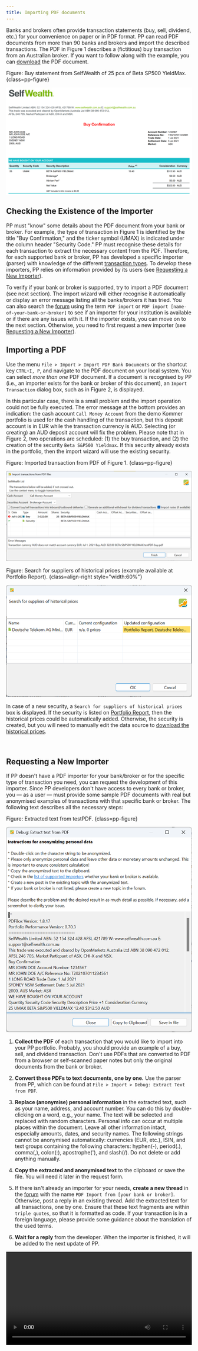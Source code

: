 ```yaml
---
title: Importing PDF documents
---
```


Banks and brokers often provide transaction statements (buy, sell, dividend, etc.) for your convenience on paper or in PDF format. PP can read PDF documents from more than 90 banks and brokers and import the described transactions. The PDF in Figure 1 describes a (fictitious) buy transaction from an Australian broker. If you want to follow along with the example, you can [download](../../../assets/SelfwealthBuy01.pdf) the PDF document.

Figure: Buy statement from SelfWealth of 25 pcs of Beta SP500 YieldMax. {class=pp-figure}

![](images/testPDF-buy.png)

## Checking the Existence of the Importer

PP must "know" some details about the PDF document from your bank or broker. For example, the type of transaction in Figure 1 is identified by the title "Buy Confirmation," and the ticker symbol (UMAX) is indicated under the column header "Security Code." PP must recognise these details for each transaction to extract the necessary content from the PDF. Therefore, for each supported bank or broker, PP has developed a specific importer (parser) with knowledge of the different [transaction types](../../transaction/index.md). To develop these importers, PP relies on information provided by its users (see [Requesting a New Importer](pdf-import.md#requesting-a-new-importer)).

To verify if your bank or broker is supported, try to import a PDF document (see next section). The import wizard will either recognise it automatically or display an error message listing all the banks/brokers it has tried. You can also search the [forum](https://forum.portfolio-performance.info/c/english/) using the term `PDF import` or `PDF import [name-of-your-bank-or-broker]` to see if an importer for your institution is available or if there are any issues with it. If the importer exists, you can move on to the next section. Otherwise, you need to first request a new importer (see [Requesting a New Importer](pdf-import.md#requesting-a-new-importer)).

## Importing a PDF

Use the menu `File > Import > Import PDF Bank Documents` or the shortcut key `CTRL+I, P`, and navigate to the PDF document on your local system. You can select *more than one* PDF document. If a document is recognised by PP (i.e., an importer exists for the bank or broker of this document), an `Import Transaction` dialog box, such as in Figure 2, is displayed.

In this particular case, there is a small problem and the import operation could not be fully executed. The error message at the bottom provides an indication: the cash account `Call Money Account` from the demo Kommer portfolio is used for the cash handling of the transaction, but this deposit account is in EUR while the transaction currency is AUD. Selecting (or creating) an AUD deposit account will fix the problem. Please note that in Figure 2, two operations are scheduled: (1) the buy transaction, and (2) the creation of the security `Beta S&P500 Yieldmax`. If this security already exists in the portfolio, then the import wizard will use the existing security.

Figure: Imported transaction from PDF of Figure 1. {class=pp-figure}

![](images/testPDF-buy-import.png)


Figure: Search for suppliers of historical prices (example available at Portfolio Report). {class=align-right style="width:60%"}

![](images/testPDF-buy-create-security.png)

In case of a new security, a `Search for suppliers of historical prices` box is displayed. If the security is listed on [Portfolio Report](../../../how-to/downloading-historical-prices/portfolioreport.md), then the historical prices could be automatically added. Otherwise, the security is created, but you will need to manually edit the data source to [download the historical prices](../../../how-to/downloading-historical-prices/index.md).

<br style="clear:both;">

## Requesting a New Importer

If PP doesn't have a PDF importer for your bank/broker or for the specific type of transaction you need, you can request the development of this importer. Since PP developers don't have access to every bank or broker, you — as a user — must provide some sample PDF documents with real but anonymised examples of transactions with that specific bank or broker. The following text describes all the necessary steps:

Figure: Extracted text from testPDF. {class=pp-figure}

![](images/pdf-import-extract-text.png)

1. **Collect the PDF** of each transaction that you would like to import into your PP portfolio. Probably, you should provide an example of a buy, sell, and dividend transaction. Don't use PDFs that are converted to PDF from a browser or self-scanned paper notes but only the original documents from the bank or broker.
2. **Convert these PDFs to text documents, one by one.** Use the parser from PP, which can be found at `File > Import > Debug: Extract Text from PDF`.
3. **Replace (anonymise) personal information** in the extracted text, such as your name, address, and account number. You can do this by double-clicking on a word, e.g., your name. The text will be selected and replaced with random characters. Personal info can occur at multiple places within the document. 
Leave all other information intact, especially amounts, dates, and security names. The following strings cannot be anonymised automatically: currencies (EUR, etc.), ISIN, and text groups containing the following characters: hyphen(-), period(.), comma(,), colon(:), apostrophe('), and slash(/). Do not delete or add anything manually.
     
4. **Copy the extracted and anonymised text** to the clipboard or save the file. You will need it later in the request form.
5. If there isn't already an importer for your needs, **create a new thread** in the [forum](https://forum.portfolio-performance.info/c/english/16) with the name `PDF Import from [your bank or broker]`. Otherwise, post a reply in an existing thread. Add the extracted text for all transactions, one by one. Ensure that these text fragments are within ```triple quotes```, so that it is formatted as code. If your transaction is in a foreign language, please provide some guidance about the translation of the used terms.
6. **Wait for a reply** from the developer. When the importer is finished, it will be added to the next update of PP.

<video width="100%"  controls>
  <source src="../images/PP-request-importer.mp4" type="video/mp4">
</video>
